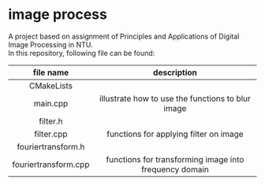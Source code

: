 # image process 
A project based on assignment of Principles and Applications of Digital Image Processing in NTU.  
In this repository, following file can be found:  

| file name | description |
|:---------:|:-----------:|
| CMakeLists| |
| main.cpp | illustrate how to use the functions to blur image|
| filter.h | |
| filter.cpp | functions for applying filter on image|
| fouriertransform.h | |
| fouriertransform.cpp | functions for transforming image into frequency domain|
